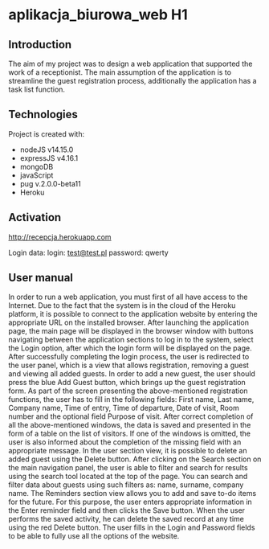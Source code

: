 # aplikacja_biurowa_web H1

## Introduction
The aim of my project was to design a web application that supported the work of a receptionist. 
The main assumption of the application is to streamline the guest registration process, additionally the application has a task list function.

## Technologies
Project is created with:
* nodeJS v14.15.0
* expressJS v4.16.1
* mongoDB
* javaScript
* pug v.2.0.0-beta11
* Heroku

## Activation

http://recepcja.herokuapp.com

Login data:
login: test@test.pl
password: qwerty

## User manual

In order to run a web application, you must first of all have access to the Internet. 
Due to the fact that the system is in the cloud of the Heroku platform,
it is possible to connect to the application website by entering the appropriate URL on the installed browser.
After launching the application page, the main page will be displayed in the browser window with buttons navigating between the application sections 
to log in to the system, select the Login option, after which the login form will be displayed on the page. 
After successfully completing the login process, the user is redirected to the user panel, which is a view that allows registration, 
removing a guest and viewing all added guests. 
In order to add a new guest, the user should press the blue Add Guest button, which brings up the guest registration form. 
As part of the screen presenting the above-mentioned registration functions, the user has to fill in the following fields:
First name, Last name, Company name, Time of entry, Time of departure, Date of visit, Room number and the optional field Purpose of visit. 
After correct completion of all the above-mentioned windows, the data is saved and presented in the form of a table on the list of visitors. 
If one of the windows is omitted, the user is also informed about the completion of the missing field with an appropriate message. 
In the user section view, it is possible to delete an added guest using the Delete button. 
After clicking on the Search section on the main navigation panel, 
the user is able to filter and search for results using the search tool located at the top of the page. 
You can search and filter data about guests using such filters as: name, surname, company name. 
The Reminders section view allows you to add and save to-do items for the future. 
For this purpose, the user enters appropriate information in the Enter reminder field and then clicks the Save button. 
When the user performs the saved activity, he can delete the saved record at any time using the red Delete button.
The user fills in the Login and Password fields to be able to fully use all the options of the website.


